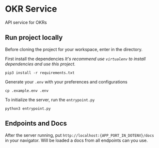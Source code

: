 # OKR Service

API service for OKRs

## Run project locally

Before cloning the project for your workspace, enter in the directory.

First install the dependencies
*It's recommend use `virtualenv` to install dependencies and use this project.*
```SHELL
pip3 install -r requirements.txt
```

Generate your `.env` with your preferences and configurations
```SHELL
cp .example.env .env
```

To initialize the server, run the `entrypoint.py`
```SHELL
python3 entrypoint.py
```

## Endpoints and Docs

After the server running, put `http://localhost:{APP_PORT_IN_DOTENV}/docs` in your navigator.
Will be loaded a docs from all endpoints can you use.